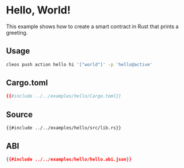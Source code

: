 # Hello, World!

This example shows how to create a smart contract in Rust that prints a greeting.

## Usage

```sh
cleos push action hello hi '["world"]' -p 'hello@active'
```

## Cargo.toml

```toml
{{#include ../../examples/hello/Cargo.toml}}
```

## Source

```rust,no_run,noplaypen
{{#include ../../examples/hello/src/lib.rs}}
```

## ABI

```json
{{#include ../../examples/hello/hello.abi.json}}
```
